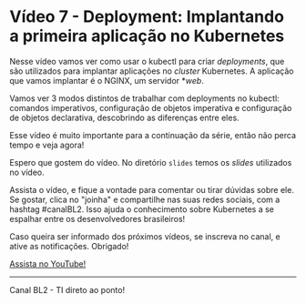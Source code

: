# Vídeo 7 - Deployment: Implantando a primeira aplicação no Kubernetes

Nesse vídeo vamos ver como usar o kubectl para criar *deployments*, que são utilizados para implantar aplicações no *cluster* Kubernetes. A aplicação que vamos implantar é o NGINX, um servidor **web*.

Vamos ver 3 modos distintos de trabalhar com deployments no kubectl: comandos imperativos, configuração de objetos imperativa e configuração de objetos declarativa, descobrindo as diferenças entre eles.

Esse vídeo é muito importante para a continuação da série, então não perca tempo e veja agora!

Espero que gostem do vídeo. No diretório `slides` temos os *slides* utilizados no vídeo.

Assista o vídeo, e fique a vontade para comentar ou tirar dúvidas sobre ele. Se gostar, clica no "joinha" e compartilhe nas suas redes sociais, com a hashtag #canalBL2. Isso ajuda o conhecimento sobre Kubernetes a se espalhar entre os desenvolvedores brasileiros!

Caso queira ser informado dos próximos vídeos, se inscreva no canal, e ative as notificações. Obrigado!

[Assista no YouTube!](https://youtu.be/S0R9yVATJmg)

---
Canal BL2  - TI direto ao ponto!